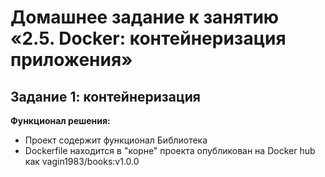 # Домашнее задание к занятию «2.5. Docker: контейнеризация приложения»
## Задание 1: контейнеризация

**Функционал решения:**
* Проект содержит функционал Библиотека
* Dockerfile находится в "корне" проекта опубликован на Docker hub как vagin1983/books:v1.0.0
